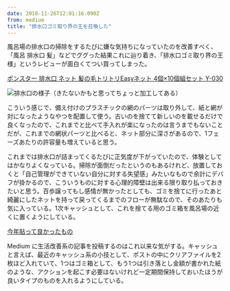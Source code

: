 ```yaml
---
date: 2018-11-26T12:01:16.090Z
from: medium
title: "排水口ゴミ取り界の王を召喚した"
---
```


風呂場の排水口の掃除をするたびに嫌な気持ちになっていたのを改善すべく、「風呂 排水口 髪」などでググった結果これに辿り着き、「排水口ゴミ取り界の王様」というレビューが面白くてつい買ってしまった。

[ボンスター 排水口 ネット 髪の毛トリトリEasyネット 4個×10個組セット Y-030](https://www.amazon.co.jp/dp/B00E5VWGVG)

![排水口の様子（きたないかもと思ってちょっと加工してある）](https://cdn-images-1.medium.com/max/800/1*zLyPjvEiQA_oIxY0qpalUg.png "排水口の様子（きたないかもと思ってちょっと加工してある）")

こういう感じで、備え付けのプラスチックの網のパーツは取り外して、紙と網が対になったようなやつを配置して使う。古いのを捨てて新しいのを載せるだけで良くなったので、これまでと比べて手入れが楽になったのは言うまでもないことだが、これまでの網状パーツと比べると、ネット部分に深さがあるので、1フェーズあたりの許容量も増えていると思う。

これまでは排水口が詰まってくるたびに正気度が下がっていたので、体験としてはかなりよくなっている。掃除が面倒だったというのもあるけれど、放置しておくと「自己管理ができていない自分に対する失望感」みたいなもので余計にデバフが掛かるので、こういうものに対する心理的障壁は出来る限り取り払っておきたいと思う。百歩譲ってもし感情が無かったとしても、ゴミを捨てに行ったあと綺麗にしたネットを持って戻ってくるまでのフローが無駄なので、そのあたりも気に入っている。1次キャッシュとして、これを捨てる用のゴミ箱を風呂場の近くに置くようにしている。

[今年貼って良かったもの](https://medium.com/@r7kamura/%E4%BB%8A%E5%B9%B4%E8%B2%BC%E3%81%A3%E3%81%A6%E8%89%AF%E3%81%8B%E3%81%A3%E3%81%9F%E3%82%82%E3%81%AE-a293430d4c4a)

Medium に生活改善系の記事を投稿するのはこれ以来な気がする。キャッシュと言えば、最近のキャッシュ系の小技として、ポストの中にクリアファイルを2枚ほど入れていて、1つはゴミ箱として、もう1つは引き落とし金額が書かれた紙のような、アクションを起こす必要はないけれど一定期間保持しておいたほうが良いタイプのものを入れるようにしている。

